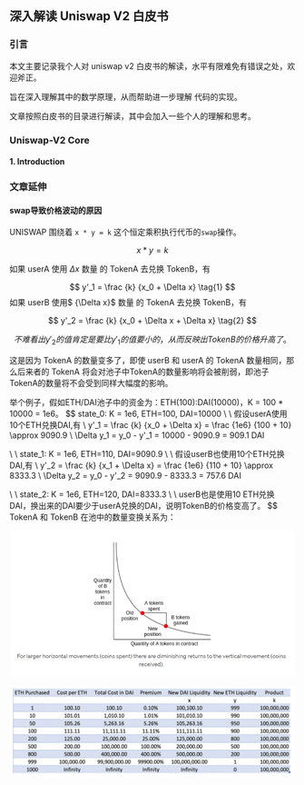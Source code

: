 ## 深入解读 Uniswap V2 白皮书

### 引言

本文主要记录我个人对 uniswap v2 白皮书的解读，水平有限难免有错误之处，欢迎斧正。

旨在深入理解其中的数学原理，从而帮助进一步理解 代码的实现。

文章按照白皮书的目录进行解读，其中会加入一些个人的理解和思考。

### Uniswap-V2 Core

#### 1.  Introduction



### 文章延伸

#### swap导致价格波动的原因

UNISWAP 围绕着 `x * y = k` 这个恒定乘积执行代币的`swap`操作。

$$
x * y = k  \tag{恒定乘积AMM}
$$

如果 userA 使用 ${\Delta x}$ 数量 的 TokenA 去兑换 TokenB，有

$$
y'_1 = \frac {k} {x_0 + \Delta x} \tag{1}
$$
如果 userB 使用$ {\Delta x}$ 数量 的 TokenA 去兑换 TokenB，有

$$
y'_2 = \frac {k} {x_0 + \Delta x + \Delta x} \tag{2}
$$

$$
不难看出 y'_2的值肯定是要比y'_1的值要小的，从而反映出 TokenB的价格升高了。
$$

这是因为 TokenA 的数量变多了，即使 userB 和 userA 的 TokenA 数量相同，那么后来者的 TokenA 将会对池子中TokenA的数量影响将会被削弱，即池子TokenA的数量将不会受到同样大幅度的影响。

举个例子，假如ETH/DAI池子中的资金为：ETH(100):DAI(10000)，K = 100 * 10000 = 1e6。
$$
state_0: K = 1e6, ETH=100, DAI=10000
\\
\\
假设userA使用10个ETH兑换DAI,有
\\
y'_1 = \frac {k} {x_0 + \Delta x} = \frac {1e6} {100 + 10} \approx 9090.9
\\
\Delta y_1 = y_0 - y'_1 = 10000 - 9090.9 = 909.1 DAI

\\
\\
state_1: K = 1e6, ETH=110, DAI=9090.9
\\
\\
假设userB也使用10个ETH兑换DAI,有
\\
y'_2 = \frac {k} {x_1 + \Delta x} = \frac {1e6} {110 + 10} \approx 8333.3
\\
\Delta y_2 = y_0 - y'_2 = 9090.9 - 8333.3 = 757.6 DAI

\\
\\
state_2: K = 1e6, ETH=120, DAI=8333.3
\\
\\
userB也是使用10 ETH兑换 DAI，换出来的DAI要少于userA兑换的DAI，说明TokenB的价格变高了。
$$
TokenA 和 TokenB 在池中的数量变换关系为：

![image-20240715142350886](Self-Interpretation/image-20240715142350886.png)

![image-20240715142620934](Self-Interpretation/image-20240715142620934.png)
